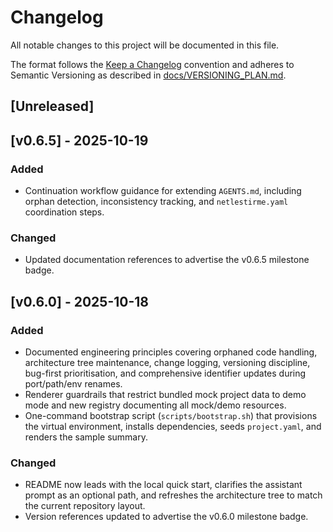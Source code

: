 # Changelog

All notable changes to this project will be documented in this file.

The format follows the [Keep a Changelog](https://keepachangelog.com/en/1.0.0/) convention and adheres to Semantic Versioning as described in [docs/VERSIONING_PLAN.md](docs/VERSIONING_PLAN.md).

## [Unreleased]

## [v0.6.5] - 2025-10-19
### Added
- Continuation workflow guidance for extending `AGENTS.md`, including orphan detection, inconsistency tracking, and `netlestirme.yaml` coordination steps.

### Changed
- Updated documentation references to advertise the v0.6.5 milestone badge.

## [v0.6.0] - 2025-10-18
### Added
- Documented engineering principles covering orphaned code handling, architecture tree maintenance, change logging, versioning discipline, bug-first prioritisation, and comprehensive identifier updates during port/path/env renames.
- Renderer guardrails that restrict bundled mock project data to demo mode and new registry documenting all mock/demo resources.
- One-command bootstrap script (`scripts/bootstrap.sh`) that provisions the virtual environment, installs dependencies, seeds `project.yaml`, and renders the sample summary.

### Changed
- README now leads with the local quick start, clarifies the assistant prompt as an optional path, and refreshes the architecture tree to match the current repository layout.
- Version references updated to advertise the v0.6.0 milestone badge.

